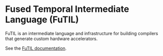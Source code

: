 # Fused Temporal Intermediate Language (FuTIL)

FuTIL is an intermediate language and infrastructure for building compilers that generate custom hardware accelerators.

See the [FuTIL documentation](https://capra.cs.cornell.edu/calyx/).
